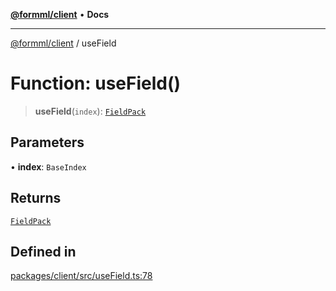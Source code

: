 [**@formml/client**](../README.md) • **Docs**

---

[@formml/client](../globals.md) / useField

# Function: useField()

> **useField**(`index`): [`FieldPack`](../type-aliases/FieldPack.md)

## Parameters

• **index**: `BaseIndex`

## Returns

[`FieldPack`](../type-aliases/FieldPack.md)

## Defined in

[packages/client/src/useField.ts:78](https://github.com/formml/formml/blob/fed46848d8032d8aeab7f7fad75fbc02dc65656a/packages/client/src/useField.ts#L78)
